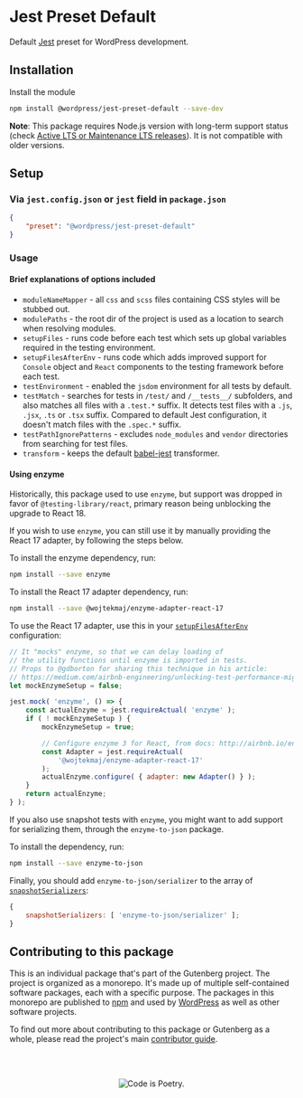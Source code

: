 # Jest Preset Default

Default [Jest](https://jestjs.io/) preset for WordPress development.

## Installation

Install the module

```bash
npm install @wordpress/jest-preset-default --save-dev
```

**Note**: This package requires Node.js version with long-term support status (check [Active LTS or Maintenance LTS releases](https://nodejs.org/en/about/previous-releases)). It is not compatible with older versions.

## Setup

### Via `jest.config.json` or `jest` field in `package.json`

```json
{
	"preset": "@wordpress/jest-preset-default"
}
```

### Usage

#### Brief explanations of options included

-   `moduleNameMapper` - all `css` and `scss` files containing CSS styles will be stubbed out.
-   `modulePaths` - the root dir of the project is used as a location to search when resolving modules.
-   `setupFiles` - runs code before each test which sets up global variables required in the testing environment.
-   `setupFilesAfterEnv` - runs code which adds improved support for `Console` object and `React` components to the testing framework before each test.
-   `testEnvironment` - enabled the `jsdom` environment for all tests by default.
-   `testMatch` - searches for tests in `/test/` and `/__tests__/` subfolders, and also matches all files with a `.test.*` suffix. It detects test files with a `.js`, `.jsx`, `.ts` or `.tsx` suffix. Compared to default Jest configuration, it doesn't match files with the `.spec.*` suffix.
-   `testPathIgnorePatterns` - excludes `node_modules` and `vendor` directories from searching for test files.
-   `transform` - keeps the default [babel-jest](https://github.com/facebook/jest/tree/HEAD/packages/babel-jest) transformer.

#### Using enzyme

Historically, this package used to use `enzyme`, but support was dropped in favor of `@testing-library/react`, primary reason being unblocking the upgrade to React 18.

If you wish to use `enzyme`, you can still use it by manually providing the React 17 adapter, by following the steps below.

To install the enzyme dependency, run:

```bash
npm install --save enzyme
```

To install the React 17 adapter dependency, run:

```bash
npm install --save @wojtekmaj/enzyme-adapter-react-17
```

To use the React 17 adapter, use this in your [`setupFilesAfterEnv`](https://jestjs.io/docs/configuration#setupfilesafterenv-array) configuration:

```javascript
// It "mocks" enzyme, so that we can delay loading of
// the utility functions until enzyme is imported in tests.
// Props to @gdborton for sharing this technique in his article:
// https://medium.com/airbnb-engineering/unlocking-test-performance-migrating-from-mocha-to-jest-2796c508ec50.
let mockEnzymeSetup = false;

jest.mock( 'enzyme', () => {
	const actualEnzyme = jest.requireActual( 'enzyme' );
	if ( ! mockEnzymeSetup ) {
		mockEnzymeSetup = true;

		// Configure enzyme 3 for React, from docs: http://airbnb.io/enzyme/docs/installation/index.html
		const Adapter = jest.requireActual(
			'@wojtekmaj/enzyme-adapter-react-17'
		);
		actualEnzyme.configure( { adapter: new Adapter() } );
	}
	return actualEnzyme;
} );
```

If you also use snapshot tests with `enzyme`, you might want to add support for serializing them, through the `enzyme-to-json` package.

To install the dependency, run:

```bash
npm install --save enzyme-to-json
```

Finally, you should add `enzyme-to-json/serializer` to the array of [`snapshotSerializers`](https://jestjs.io/docs/configuration#snapshotserializers-arraystring):

```javascript
{
	snapshotSerializers: [ 'enzyme-to-json/serializer' ];
}
```

## Contributing to this package

This is an individual package that's part of the Gutenberg project. The project is organized as a monorepo. It's made up of multiple self-contained software packages, each with a specific purpose. The packages in this monorepo are published to [npm](https://www.npmjs.com/) and used by [WordPress](https://make.wordpress.org/core/) as well as other software projects.

To find out more about contributing to this package or Gutenberg as a whole, please read the project's main [contributor guide](https://github.com/WordPress/gutenberg/tree/HEAD/CONTRIBUTING.md).

<br /><br /><p align="center"><img src="https://s.w.org/style/images/codeispoetry.png?1" alt="Code is Poetry." /></p>

